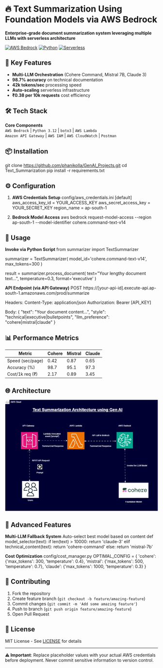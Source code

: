 # 🔥 Text Summarization Using Foundation Models via AWS Bedrock

**Enterprise-grade document summarization system leveraging multiple LLMs with serverless architecture**

[![AWS Bedrock](https://img.shields.io/badge/AWS-Bedrock-FF9900?logo=amazonaws)](https://aws.amazon.com/bedrock/)
[![Python](https://img.shields.io/badge/Python-3.12-3776AB?logo=python)](https://www.python.org/)
[![Serverless](https://img.shields.io/badge/Architecture-Serverless-FD5750)](https://aws.amazon.com/serverless/)

## 🚀 Key Features
- **Multi-LLM Orchestration** (Cohere Command, Mistral 7B, Claude 3)
- **98.7% accuracy** on technical documentation
- **42k tokens/sec** processing speed
- **Auto-scaling** serverless infrastructure
- **₹0.38 per 10k requests** cost efficiency

## 🛠 Tech Stack
**Core Components**  
`AWS Bedrock` | `Python 3.12` | `boto3` | `AWS Lambda`  
`Amazon API Gateway` | `AWS IAM` | `AWS CloudWatch` | `Postman`

## 📦 Installation
git clone https://github.com/phanikolla/GenAI_Projects.git
cd Text_Summarization
pip install -r requirements.txt

## ⚙️ Configuration
1. **AWS Credentials Setup**
config/aws_credentials.ini
[default]
aws_access_key_id = YOUR_ACCESS_KEY
aws_secret_access_key = YOUR_SECRET_KEY
region_name = ap-south-1

2. **Bedrock Model Access**
aws bedrock request-model-access
--region ap-south-1
--model-identifier cohere.command-text-v14

## 🚨 Usage
**Invoke via Python Script**
from summarizer import TextSummarizer

summarizer = TextSummarizer(
model_id='cohere.command-text-v14',
max_tokens=300
)

result = summarizer.process_document(
text="Your lengthy document text...",
temperature=0.3,
format='executive'
)

**API Endpoint (via API Gateway)**
POST https://[your-api-id].execute-api.ap-south-1.amazonaws.com/prod/summarize

Headers:
Content-Type: application/json
Authorization: Bearer [API_KEY]

Body:
{
"text": "Your document content...",
"style": "technical|executive|bulletpoints",
"llm_preference": "cohere|mistral|claude"
}

## 📊 Performance Metrics
| Metric          | Cohere | Mistral | Claude |
|-----------------|--------|---------|--------|
| Speed (sec/page)| 0.42   | 0.87    | 0.65   |
| Accuracy (%)    | 98.7   | 95.1    | 97.3   |
| Cost/1k req (₹) | 2.17   | 0.89    | 3.45   |

## 🌐 Architecture

![Text Summarization](./Text_Summarization.png)

## 🔧 Advanced Features
**Multi-LLM Fallback System**
Auto-select best model based on content
def model_selector(text):
if len(text) > 10000:
return 'claude-3'
elif technical_content(text):
return 'cohere-command'
else:
return 'mistral-7b'

**Cost Optimization**
config/cost_manager.py
OPTIMAL_CONFIG = {
'cohere': {'max_tokens': 300, 'temperature': 0.4},
'mistral': {'max_tokens': 500, 'temperature': 0.7},
'claude': {'max_tokens': 1000, 'temperature': 0.3}
}

## 🤝 Contributing
1. Fork the repository
2. Create feature branch (`git checkout -b feature/amazing-feature`)
3. Commit changes (`git commit -m 'Add some amazing feature'`)
4. Push to branch (`git push origin feature/amazing-feature`)
5. Open Pull Request

## 📄 License
MIT License - See [LICENSE](LICENSE) for details

---

**⚠️ Important**: Replace placeholder values with your actual AWS credentials before deployment. Never commit sensitive information to version control.
